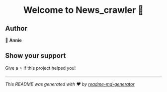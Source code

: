 <h1 align="center">Welcome to News_crawler 👋</h1>
<p>
</p>

## Author

👤 **Annie**


## Show your support

Give a ⭐️ if this project helped you!

***
_This README was generated with ❤️ by [readme-md-generator](https://github.com/kefranabg/readme-md-generator)_